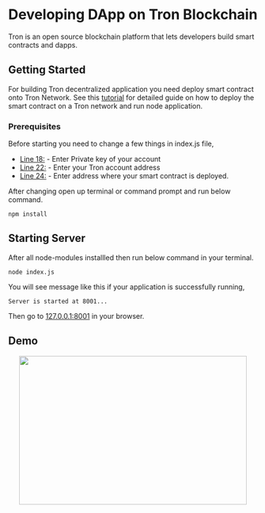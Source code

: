 # Developing DApp on Tron Blockchain

Tron is an open source blockchain platform that lets developers build smart contracts and dapps.

## Getting Started

For building Tron decentralized application you need deploy smart contract onto Tron Network. See this [tutorial](https://medium.com/) for detailed guide on how to deploy the smart contract on a Tron network and run node application.

### Prerequisites

Before starting you need to change a few things in index.js file,

* [Line 18:](https://github.com/YudizBlockchain/Tron-DAPP/blob/72c00beabee1173e1337266fe18e67b8ea2ac28a/index.js#L18) - Enter Private key of your account 
* [Line 22:](https://github.com/YudizBlockchain/Tron-DAPP/blob/72c00beabee1173e1337266fe18e67b8ea2ac28a/index.js#L22) - Enter your Tron account address
* [Line 24:](https://github.com/YudizBlockchain/Tron-DAPP/blob/72c00beabee1173e1337266fe18e67b8ea2ac28a/index.js#L24) - Enter address where your smart contract is deployed.

After changing open up terminal or command prompt and run below command.
```
npm install
```

## Starting Server

After all node-modules installled then run below command in your terminal.
```
node index.js
```
You will see message like this if your application is successfully running,
```
Server is started at 8001...
```
Then go to [127.0.0.1:8001](http://127.0.0.1:8001) in your browser.


## Demo

<p align="center">
  <img width="460" height="300" src="https://media.giphy.com/media/20K9Z7uO7wnDEgBkSp/giphy.gif">
</p>
